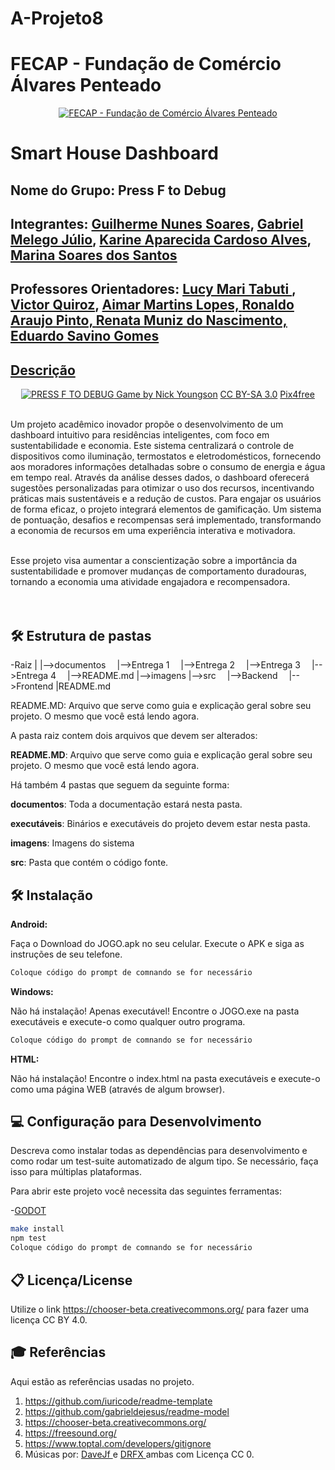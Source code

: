 # A-Projeto8


# FECAP - Fundação de Comércio Álvares Penteado

<p align="center">
<a href= "https://www.fecap.br/"><img src="https://encrypted-tbn0.gstatic.com/images?q=tbn:ANd9GcRhZPrRa89Kma0ZZogxm0pi-tCn_TLKeHGVxywp-LXAFGR3B1DPouAJYHgKZGV0XTEf4AE&usqp=CAU" alt="FECAP - Fundação de Comércio Álvares Penteado" border="0"></a>
</p>

# Smart House Dashboard

## Nome do Grupo: Press F to Debug

## Integrantes: <a href="https://www.linkedin.com/in/guilherme-soares-0a3542208/">Guilherme Nunes Soares</a>, <a href="https://www.linkedin.com/in/gabriel-melego-julio-85b83a307/">Gabriel Melego Júlio</a>, <a href="https://www.linkedin.com/in/karine-aparecida-cardoso-alves-b903a2366">Karine Aparecida Cardoso Alves</a>, <a href="https://www.linkedin.com/in/marina-soares-379384366/">Marina Soares dos Santos</a>

## Professores Orientadores: <a href="https://www.linkedin.com/in/lucymari/">Lucy Mari Tabuti </a>, <a href="https://www.linkedin.com/in/victorbarq/">Victor Quiroz</a>, <a href="https://www.linkedin.com/in/aimarlopes/">Aimar Martins Lopes, <a href="https://www.linkedin.com/in/ronaldo-araujo-pinto-3542811a/">Ronaldo Araujo Pinto, <a href="https://www.linkedin.com/in/remuniz/">Renata Muniz do Nascimento, <a href="https://www.linkedin.com/in/eduardo-savino-gomes-77833a10//">Eduardo Savino Gomes
## Descrição

<p align="center">
<img src="https://sdmntprwestus3.oaiusercontent.com/files/00000000-84e8-61fd-a67a-51f5dd4d9c20/raw?se=2025-05-18T01%3A19%3A06Z&sp=r&sv=2024-08-04&sr=b&scid=00000000-0000-0000-0000-000000000000&skoid=732f244e-db13-47c3-bcc7-7ee02a9397bc&sktid=a48cca56-e6da-484e-a814-9c849652bcb3&skt=2025-05-18T01%3A11%3A04Z&ske=2025-05-19T01%3A11%3A04Z&sks=b&skv=2024-08-04&sig=xT/sK1NjiO3DKHo9yqf7hv8TYOEiyao%2B430ntyjZp3M%3D" alt="PRESS F TO DEBUG" border="0">
  Game by <a href="http://www.nyphotographic.com/">Nick Youngson</a> <a rel="license" href="https://creativecommons.org/licenses/by-sa/3.0/">CC BY-SA 3.0</a> <a href="http://pix4free.org/">Pix4free</a>
</p>



<br>Um projeto acadêmico inovador propõe o desenvolvimento de um dashboard intuitivo para residências inteligentes, com foco em sustentabilidade e economia. Este sistema centralizará o controle de dispositivos como iluminação, termostatos e eletrodomésticos, fornecendo aos moradores informações detalhadas sobre o consumo de energia e água em tempo real. Através da análise desses dados, o dashboard oferecerá sugestões personalizadas para otimizar o uso dos recursos, incentivando práticas mais sustentáveis e a redução de custos.
Para engajar os usuários de forma eficaz, o projeto integrará elementos de gamificação. Um sistema de pontuação, desafios e recompensas será implementado, transformando a economia de recursos em uma experiência interativa e motivadora.<br>

<br>Esse projeto  visa aumentar a conscientização sobre a importância da sustentabilidade e promover mudanças de comportamento duradouras, tornando a economia uma atividade engajadora e recompensadora.<br>
<br><br>

## 🛠 Estrutura de pastas

-Raiz
|
|-->documentos
 |-->Entrega 1
 |-->Entrega 2
 |-->Entrega 3
 |-->Entrega 4
 |-->README.md
|-->imagens
|-->src
 |-->Backend
 |-->Frontend
|README.md

README.MD: Arquivo que serve como guia e explicação geral sobre seu projeto. O mesmo que você está lendo agora.

A pasta raiz contem dois arquivos que devem ser alterados:

<b>README.MD</b>: Arquivo que serve como guia e explicação geral sobre seu projeto. O mesmo que você está lendo agora.

Há também 4 pastas que seguem da seguinte forma:

<b>documentos</b>: Toda a documentação estará nesta pasta.

<b>executáveis</b>: Binários e executáveis do projeto devem estar nesta pasta.

<b>imagens</b>: Imagens do sistema

<b>src</b>: Pasta que contém o código fonte.

## 🛠 Instalação

<b>Android:</b>

Faça o Download do JOGO.apk no seu celular.
Execute o APK e siga as instruções de seu telefone.

```sh
Coloque código do prompt de comnando se for necessário
```

<b>Windows:</b>

Não há instalação! Apenas executável!
Encontre o JOGO.exe na pasta executáveis e execute-o como qualquer outro programa.

```sh
Coloque código do prompt de comnando se for necessário
```

<b>HTML:</b>

Não há instalação!
Encontre o index.html na pasta executáveis e execute-o como uma página WEB (através de algum browser).

## 💻 Configuração para Desenvolvimento

Descreva como instalar todas as dependências para desenvolvimento e como rodar um test-suite automatizado de algum tipo. Se necessário, faça isso para múltiplas plataformas.

Para abrir este projeto você necessita das seguintes ferramentas:

-<a href="https://godotengine.org/download">GODOT</a>

```sh
make install
npm test
Coloque código do prompt de comnando se for necessário
```

## 📋 Licença/License
Utilize o link <https://chooser-beta.creativecommons.org/> para fazer uma licença CC BY 4.0.

## 🎓 Referências

Aqui estão as referências usadas no projeto.

1. <https://github.com/iuricode/readme-template>
2. <https://github.com/gabrieldejesus/readme-model>
3. <https://chooser-beta.creativecommons.org/>
4. <https://freesound.org/>
5. <https://www.toptal.com/developers/gitignore>
6. Músicas por: <a href="https://freesound.org/people/DaveJf/sounds/616544/"> DaveJf </a> e <a href="https://freesound.org/people/DRFX/sounds/338986/"> DRFX </a> ambas com Licença CC 0.
